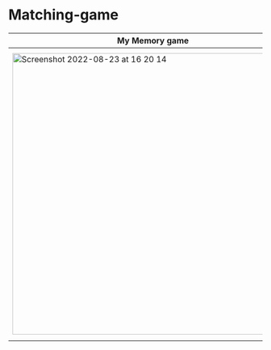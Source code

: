 # Matching-game

| My Memory game  | Netlift Memory Game |
| ------------- | ------------- |
| <img width="557" alt="Screenshot 2022-08-23 at 16 20 14" src="https://user-images.githubusercontent.com/60653284/186183772-d795d8da-c6e1-460b-bd27-bf6e80494cb8.png">  | <img width="573" alt="Screenshot 2022-08-17 at 15 16 48" src="https://user-images.githubusercontent.com/60653284/186184478-1e457855-8c4a-459f-87ae-bb35f0ad4410.png"> |


